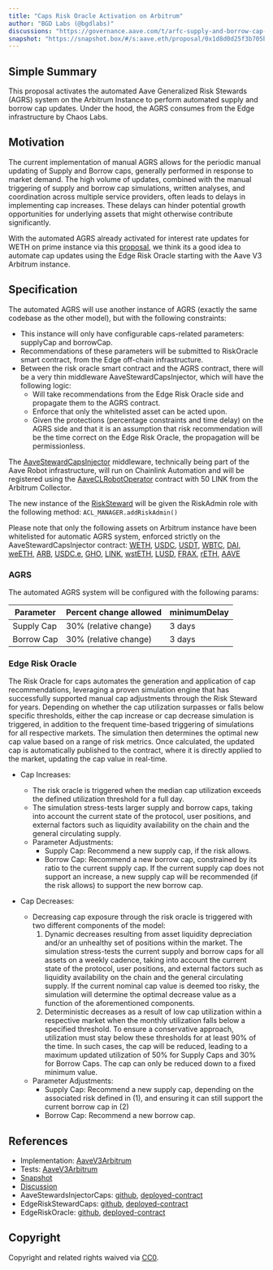 ```yaml
---
title: "Caps Risk Oracle Activation on Arbitrum"
author: "BGD Labs (@bgdlabs)"
discussions: "https://governance.aave.com/t/arfc-supply-and-borrow-cap-risk-oracle-activation/20834"
snapshot: "https://snapshot.box/#/s:aave.eth/proposal/0x1d8d0d25f3b705bf207a130308658d15256e2cebc58d123e4ad9e7e3a177ac11"
---
```


## Simple Summary

This proposal activates the automated Aave Generalized Risk Stewards (AGRS) system on the Arbitrum Instance to perform automated supply and borrow cap updates. Under the hood, the AGRS consumes from the Edge infrastructure by Chaos Labs.

## Motivation

The current implementation of manual AGRS allows for the periodic manual updating of Supply and Borrow caps, generally performed in response to market demand. The high volume of updates, combined with the manual triggering of supply and borrow cap simulations, written analyses, and coordination across multiple service providers, often leads to delays in implementing cap increases. These delays can hinder potential growth opportunities for underlying assets that might otherwise contribute significantly.

With the automated AGRS already activated for interest rate updates for WETH on prime instance via this [proposal](https://vote.onaave.com/proposal/?proposalId=200), we think its a good idea to automate cap updates using the Edge Risk Oracle starting with the Aave V3 Arbitrum instance.

## Specification

The automated AGRS will use another instance of AGRS (exactly the same codebase as the other model), but with the following constraints:

- This instance will only have configurable caps-related parameters: supplyCap and borrowCap.
- Recommendations of these parameters will be submitted to RiskOracle smart contract, from the Edge off-chain infrastructure.
- Between the risk oracle smart contract and the AGRS contract, there will be a very thin middleware AaveStewardCapsInjector, which will have the following logic:
  - Will take recommendations from the Edge Risk Oracle side and propagate them to the AGRS contract.
  - Enforce that only the whitelisted asset can be acted upon.
  - Given the protections (percentage constraints and time delay) on the AGRS side and that it is an assumption that risk recommendation will be the time correct on the Edge Risk Oracle, the propagation will be permissionless.

The [AaveStewardCapsInjector](https://arbiscan.io/address/0x35d53dEB2F6f40Ea7af32B6F8BEd88eA966DF1D9) middleware, technically being part of the Aave Robot infrastructure, will run on Chainlink Automation and will be registered using the [AaveCLRobotOperator](https://arbiscan.io/address/0xaa944aD95e51CB83C1f35FAEEDfC7d2c31B0BB4d) contract with 50 LINK from the Arbitrum Collector.

The new instance of the [RiskSteward](https://arbiscan.io/address/0x085e34722e04567df9e6d2c32e82fd74f3342e79) will be given the RiskAdmin role with the following method: `ACL_MANAGER.addRiskAdmin()`

Please note that only the following assets on Arbitrum instance have been whitelisted for automatic AGRS system, enforced strictly on the AaveStewardCapsInjector contract: [WETH](https://arbiscan.io/address/0x82aF49447D8a07e3bd95BD0d56f35241523fBab1), [USDC](https://arbiscan.io/address/0xaf88d065e77c8cC2239327C5EDb3A432268e5831), [USDT](https://arbiscan.io/address/0xFd086bC7CD5C481DCC9C85ebE478A1C0b69FCbb9), [WBTC](https://arbiscan.io/address/0x2f2a2543B76A4166549F7aaB2e75Bef0aefC5B0f), [DAI](https://arbiscan.io/address/0xDA10009cBd5D07dd0CeCc66161FC93D7c9000da1), [weETH](https://arbiscan.io/address/0x35751007a407ca6FEFfE80b3cB397736D2cf4dbe), [ARB](https://arbiscan.io/address/0x912CE59144191C1204E64559FE8253a0e49E6548), [USDC.e](https://arbiscan.io/address/0xFF970A61A04b1cA14834A43f5dE4533eBDDB5CC8), [GHO](https://arbiscan.io/address/0x7dfF72693f6A4149b17e7C6314655f6A9F7c8B33), [LINK](https://arbiscan.io/address/0xf97f4df75117a78c1A5a0DBb814Af92458539FB4), [wstETH](https://arbiscan.io/address/0x5979D7b546E38E414F7E9822514be443A4800529), [LUSD](https://arbiscan.io/address/0x93b346b6BC2548dA6A1E7d98E9a421B42541425b), [FRAX](https://arbiscan.io/address/0x17FC002b466eEc40DaE837Fc4bE5c67993ddBd6F), [rETH](https://arbiscan.io/address/0xEC70Dcb4A1EFa46b8F2D97C310C9c4790ba5ffA8), [AAVE](https://arbiscan.io/address/0xba5DdD1f9d7F570dc94a51479a000E3BCE967196)

### AGRS

The automated AGRS system will be configured with the following params:

| **Parameter** | **Percent change allowed** | **minimumDelay** |
| ------------- | -------------------------- | ---------------- |
| Supply Cap    | 30% (relative change)      | 3 days           |
| Borrow Cap    | 30% (relative change)      | 3 days           |

### Edge Risk Oracle

The Risk Oracle for caps automates the generation and application of cap recommendations, leveraging a proven simulation engine that has successfully supported manual cap adjustments through the Risk Steward for years. Depending on whether the cap utilization surpasses or falls below specific thresholds, either the cap increase or cap decrease simulation is triggered, in addition to the frequent time-based triggering of simulations for all respective markets. The simulation then determines the optimal new cap value based on a range of risk metrics. Once calculated, the updated cap is automatically published to the contract, where it is directly applied to the market, updating the cap value in real-time.

- Cap Increases:

  - The risk oracle is triggered when the median cap utilization exceeds the defined utilization threshold for a full day.
  - The simulation stress-tests larger supply and borrow caps, taking into account the current state of the protocol, user positions, and external factors such as liquidity availability on the chain and the general circulating supply.
  - Parameter Adjustments:
    - Supply Cap: Recommend a new supply cap, if the risk allows.
    - Borrow Cap: Recommend a new borrow cap, constrained by its ratio to the current supply cap. If the current supply cap does not support an increase, a new supply cap will be recommended (if the risk allows) to support the new borrow cap.

- Cap Decreases:
  - Decreasing cap exposure through the risk oracle is triggered with two different components of the model:
    1. Dynamic decreases resulting from asset liquidity depreciation and/or an unhealthy set of positions within the market. The simulation stress-tests the current supply and borrow caps for all assets on a weekly cadence, taking into account the current state of the protocol, user positions, and external factors such as liquidity availability on the chain and the general circulating supply. If the current nominal cap value is deemed too risky, the simulation will determine the optimal decrease value as a function of the aforementioned components.
    2. Deterministic decreases as a result of low cap utilization within a respective market when the monthly utilization falls below a specified threshold. To ensure a conservative approach, utilization must stay below these thresholds for at least 90% of the time. In such cases, the cap will be reduced, leading to a maximum updated utilization of 50% for Supply Caps and 30% for Borrow Caps. The cap can only be reduced down to a fixed minimum value.
  - Parameter Adjustments:
    - Supply Cap: Recommend a new supply cap, depending on the associated risk defined in (1), and ensuring it can still support the current borrow cap in (2)
    - Borrow Cap: Recommend a new borrow cap.

## References

- Implementation: [AaveV3Arbitrum](https://github.com/bgd-labs/aave-proposals-v3/blob/main/src/20250218_AaveV3Arbitrum_CapsRiskOracleActivationOnArbitrum/AaveV3Arbitrum_CapsRiskOracleActivationOnArbitrum_20250218.sol)
- Tests: [AaveV3Arbitrum](https://github.com/bgd-labs/aave-proposals-v3/blob/main/src/20250218_AaveV3Arbitrum_CapsRiskOracleActivationOnArbitrum/AaveV3Arbitrum_CapsRiskOracleActivationOnArbitrum_20250218.t.sol)
- [Snapshot](https://snapshot.box/#/s:aave.eth/proposal/0x1d8d0d25f3b705bf207a130308658d15256e2cebc58d123e4ad9e7e3a177ac11)
- [Discussion](https://governance.aave.com/t/arfc-supply-and-borrow-cap-risk-oracle-activation/20834)
- AaveStewardsInjectorCaps: [github](https://github.com/aave-dao/aave-v3-risk-stewards/blob/dcfb2aca52f5cae34a68c2d5da8ba0f9260a0ee5/src/contracts/AaveStewardInjectorCaps.sol), [deployed-contract](https://arbiscan.io/address/0x35d53dEB2F6f40Ea7af32B6F8BEd88eA966DF1D9)
- EdgeRiskStewardCaps: [github](https://github.com/aave-dao/aave-v3-risk-stewards/blob/dcfb2aca52f5cae34a68c2d5da8ba0f9260a0ee5/src/contracts/EdgeRiskStewardCaps.sol), [deployed-contract](https://arbiscan.io/address/0x085E34722e04567Df9E6d2c32e82fd74f3342e79)
- EdgeRiskOracle: [github](https://github.com/ChaosLabsInc/risk-oracle/blob/be09f47d749985f9537e185016d0f81c003a9fc9/src/RiskOracle.sol), [deployed-contract](https://arbiscan.io/address/0x861eeAdB55E41f161F31Acb1BFD4c70E3a964Aed)

## Copyright

Copyright and related rights waived via [CC0](https://creativecommons.org/publicdomain/zero/1.0/).
